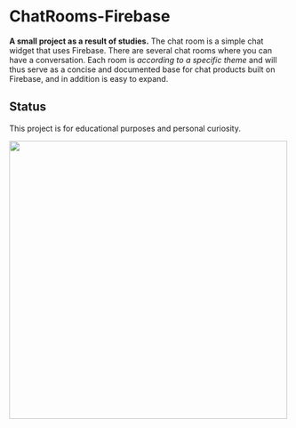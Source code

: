 # ChatRooms-Firebase
  
  **A small project as a result of studies.**
  The chat room is a simple chat widget that uses Firebase. There are several chat rooms where you can have a conversation. Each room is *according to a specific theme* and will thus serve as a concise and documented base for chat products built on Firebase, and in addition is easy to expand.
 
## Status
This project is for educational purposes and personal curiosity.

<img src=https://user-images.githubusercontent.com/57037365/114290701-2ca35c80-9a8a-11eb-8147-fe96f1e23626.jpg width="500" height="500">
